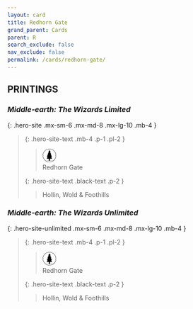 ```yaml
---
layout: card
title: Redhorn Gate
grand_parent: Cards
parent: R
search_exclude: false
nav_exclude: false
permalink: /cards/redhorn-gate/
---
```


## PRINTINGS


### _Middle-earth: The Wizards Limited_

{: .hero-site .mx-sm-6 .mx-md-8 .mx-lg-10 .mb-4 }
> {: .hero-site-text .mb-4 .p-1 .pl-2 }
> > <div class="card-mp"><img src="/assets/images/wilderness.svg"></div>
> > <div class="character-card-name">Redhorn Gate</div>
>
> {: .hero-site-text .black-text .p-2 }
> > Hollin, Wold & Foothills 
> 

### _Middle-earth: The Wizards Unlimited_

{: .hero-site-unlimited .mx-sm-6 .mx-md-8 .mx-lg-10 .mb-4 }
> {: .hero-site-text .mb-4 .p-1 .pl-2 }
> > <div class="card-mp"><img src="/assets/images/wilderness.svg"></div>
> > <div class="character-card-name">Redhorn Gate</div>
>
> {: .hero-site-text .black-text .p-2 }
> > Hollin, Wold & Foothills 
> 
